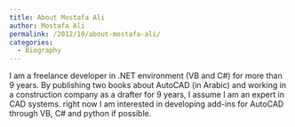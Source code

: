 ```yaml
---
title: About Mostafa Ali
author: Mostafa Ali
permalink: /2012/10/about-mostafa-ali/
categories:
  - Biography
---
```

I am a freelance developer in .NET environment (VB and C#) for more than 9 years. By publishing two books about AutoCAD (in Arabic) and working in a construction company as a drafter for 9 years, I assume I am an expert in CAD systems. right now I am interested in developing add-ins for AutoCAD through VB, C# and python if possible.
